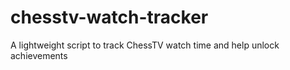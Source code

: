# chesstv-watch-tracker
A lightweight script to track ChessTV watch time and help unlock achievements
